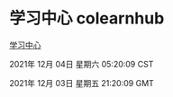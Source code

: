 # 学习中心 colearnhub
[学习中心](http://59.174.25.102:56308/colearnhub/)

2021年 12月 04日 星期六 05:20:09 CST

2021年 12月 03日 星期五 21:20:09 GMT
